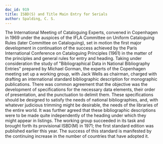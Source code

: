 ```yaml
---
doc_id: 919
title: ISBD(S) and Title Main Entry for Serials
author: Spalding, C. S.
---
```


The International Meeting of Cataloguing Experts,
convened in Copenhagen in 1969 under the auspices
of the IFLA Committee on Uniform Cataloguing
Rules (later Committee on Cataloguing), set in
motion the first major development in continuation
of the success achieved by the Paris International
Conference on Cataloguing Principles (1961) in the
matter of the principles and general rules for entry
and heading.  Taking under consideration the study of
"Bibliographical Data in National Bibliography Entries"
prepared by Michael Gorman, the experts of
the Copenhagen meeting set up a working group, with
Jack Wells as chairman, charged with drafting an
international standard bibliographic description for
monographic publications.  There was common
agreement that the objective was the development of
specifications for the necessary data elements, their
order of presentation, and the punctuation to delimit
them.  These specifications should be designed to
satisfy the needs of national bibliographies, and,
with whatever judicious trimming might be desirable,
the needs of the libraries of the entire world.  It was
further agreed that these bibliographic descriptions
were to be made quite independently of the heading
under which they might appear in listings.  The working
group succeeded in its task and brought forth its
provisional ISBD(M) in 1971; the first standard
edition was published earlier this year.  The success of
this standard is manifested by the continuing increase
in the number of countries that have adopted it.